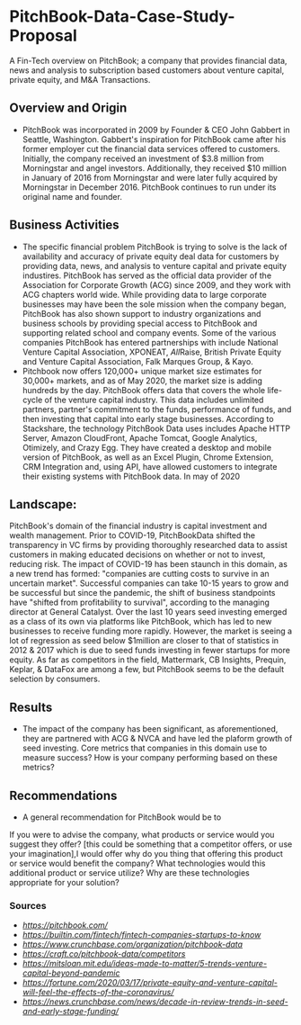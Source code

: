  # PitchBook-Data-Case-Study-Proposal
A Fin-Tech overview on PitchBook; a company that provides financial data, news and analysis to subscription based customers about venture capital, private equity, and M&A Transactions.

## Overview and Origin
* PitchBook was incorporated in 2009 by Founder & CEO John Gabbert in Seattle, Washington. Gabbert's inspiration for PitchBook came after his former employer cut the financial data services offered to customers. Initially, the company received an investment of $3.8 million from Morningstar and angel investors. Additionally, they received $10 million in January of 2016 from Morningstar and were later fully acquired by Morningstar in December 2016. PitchBook continues to run under its original name and founder. 

## Business Activities
* The specific financial problem PitchBook is trying to solve is the lack of availability and accuracy of private equity deal data for customers by providing data, news, and analysis to venture capital and private equity industires.  PitchBook has served as the official data provider of the Association for Corporate Growth (ACG) since 2009, and they work with ACG chapters world wide. While providing data to large corporate businesses may have been the sole mission when the company began, PitchBook has also shown support to industry organizations and business schools by providing special access to PitchBook and supporting related school and company events. Some of the various companies PitchBook has entered partnerships with include National Venture Capital Association,  XPONEAT, *All*Raise, British Private Equity and Venture Capital Association, Falk Marques Group, & Kayo.
* Pitchbook now offers 120,000+ unique market size estimates for 30,000+ markets, and as of May 2020, the market size is adding hundreds by the day. PitchBook offers data that covers the whole life-cycle of the venture capital industry. This data includes unlimited partners, partner's commitment to the funds, performance of funds, and then investing that capital into early stage businesses. According to Stackshare, the technology PitchBook Data uses includes Apache HTTP Server, Amazon CloudFront, Apache Tomcat, Google Analytics, Otimizely, and Crazy Egg. They have created a desktop and mobile version of PitchBook, as well as an Excel Plugin, Chrome Extension, CRM Integration and, using API, have allowed customers to integrate their existing systems with PitchBook data. In may of 2020 

## Landscape:
PitchBook's domain of the financial industry is capital investment and wealth management. Prior to COVID-19, PitchBookData shifted the transparency in VC firms by providing thoroughly researched data to assist customers in making educated decisions on whether or not to invest, reducing risk.  The impact of COVID-19 has been staunch in this domain, as a new trend has formed: "companies are cutting costs to survive in an uncertain market". Successful companies can take 10-15 years to grow and be successful but since the pandemic, the shift of business standpoints have "shifted from profitability to survival", according to the managing director at General Catalyst. Over the last 10 years seed investing emerged as a class of its own via platforms like PitchBook, which has led to new businesses to receive funding more rapidly. However, the market is seeing a lot of regression as seed below $1million are closer to that of statistics in 2012 & 2017 which is due to seed funds investing in fewer startups for more equity. As far as competitors in the field, Mattermark, CB Insights, Prequin, Keplar, & DataFox are among a few, but PitchBook seems to be the default selection by consumers. 


## Results
* The impact of the company has been significant, as aforementioned, they are partnered with ACG & NVCA and have led the plaform growth of seed investing. Core metrics that companies in this domain use to measure success? How is your company performing based on these metrics?


## Recommendations
* A general recommendation for PitchBook would be to 

If you were to advise the company, what products or service would you suggest they offer? [this could be something that a competitor offers, or use your imagination],I would offer  why do you thing that offering this product or service would benefit the company? What technologies would this additional product or service utilize? Why are these technologies appropriate for your solution?




### Sources
* *https://pitchbook.com/*
* *https://builtin.com/fintech/fintech-companies-startups-to-know*
* *https://www.crunchbase.com/organization/pitchbook-data*
* *https://craft.co/pitchbook-data/competitors*
* *https://mitsloan.mit.edu/ideas-made-to-matter/5-trends-venture-capital-beyond-pandemic*
* *https://fortune.com/2020/03/17/private-equity-and-venture-capital-will-feel-the-effects-of-the-coronavirus/*
* *https://news.crunchbase.com/news/decade-in-review-trends-in-seed-and-early-stage-funding/*
